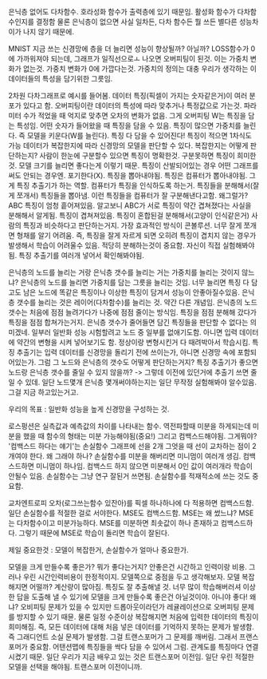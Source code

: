 은닉층 없어도 다차함수. 호라성화 함수가 출력층에 있기 때문임. 활성화 함수가 다차함수인지를 결정함
물론 은닉층이 없으면 사실 일차든, 다차 함수든 뭘 쓰든 별다른 성능차이가 나지 않기 때문에.

MNIST 지금 쓰는 신경망에 층을 더 늘리면 성능이 향상될까? 아닐까?
LOSS함수가 0에 가까워져야 되는데, 그래프가 일직선으로ㅗ 나오면 오버피팅이 된것. 
이는 가중치 변화가 없는것. 가중치 변화가 0에 가깝다는것. 
가중치의 정의는 대충 우리가 생각하는 이 데이터들의 특성을 담기위한 그릇임. 

2차원 다차그래프로 예시를 들어봄. 데이터 특징(픽셀이 가지는 숫자같은거)이 여러 분포가 있다고 함. 
오버피팅이란 데이터의 특성에 따라 맞추거나 특정값으로 가는것. 파라미터 수가 적었을 때 억지로 맞추면 오차의 변화가 없음. 그게 오버피팅
W는 특징을 담는 특성임. 어떤 숫자가 들어왔을 때 특징을 담을 수 있음. 특징이 많으면 가중치를 늘린다. 즉 모델을 키운다(W를 늘린다). 특징 다 담을 수 있어진다! 특징이 적으면 1차식도 가능
데이터가 복잡한지에 따라 신경망의 모델을 판단할 수 있다. 
복잡한지는 어떻게 판단하는지? 사람이 한눈에 구분할수 있으면 특징이 명확한것. 구분못하면 특징이 희미한것.
모델 크기를 늘리면 좋다는게 이렇기 때문.
특징이 산발되어있는 경우 어떤 그래프를 써도 안되는 경우엔. 포기한다(X). 특징을 뽑아내야됨.
특징은 컴퓨터가 뽑아내야됨. 그게 특징 추출기가 하는 역할. 컴퓨터가 특징을 인식하도록 하는거. 특징들을 분해해서(잘게 쪼개서) 특징들을 뽑아냄.
이런 특징들을 컴퓨터가 잘 구분해낸다고함. 왜그럴가? 
ABC 특징이 엄청 흩어져있음. 알고보니 ABC가 서로 특징이 약간 겹쳐졌다는 사실을 분해해서 알게됨. 특징이 겹쳐져있음. 특징이 혼합된걸 분해해서(고양이 인식같은거) 사람의 특징과 비슷하다고 판단하는거지. 가장 효과적인 방식이 콘볼루션. 너무 잘게 쪼개면 형채를 알기 어려움. 즉, 특징을 잘게 자르게 되면 오히려 특징이 겹치지 않는 경우가 발생해서 학습이 어려울수 있음. 적당히 분해하는것이 중요함. 자신이 직접 실험해봐야됨. 특징 추출기를 여러개 넣어서 확인해봐야됨.

은닉층의 노드를 늘리는 거랑 은닉층 갯수를 늘리는 거는 가중치를 늘리는 것이지 않느냐?
은닉층의 노드를 늘리면 가중치를 담는 그릇을 늘리는 것임. 너무 늘리면 특징 다 담고도 남은 노드에 똑같은 특징이나 이상한 특징이 담겨서 성능이 안좋아질수있음. 은닉층 갯수를 늘리는 것은 레이어(다차함수)를 늘리는 것. 약간 다른 개념임. 은닉층의 노드 갯수는 처음에 점점 늘려가다가 나중에 점점 줄이는 방식임. 특징을 점점 분해해 갔다가 특징을 점점 합쳐가는거지. 은닉층 갯수가 줄어들면 담긴 특징들을 판단할 수 없다는 의미겠네. 
일부러 일반화 성능 시험할려고 노드 중 일부를 없애기도함.
아니면 입력 데이터에 약간의 변형을 시켜 넣어보기도 함. 정상이랑 변형시킨거 다 때려박아서 학습시킴.
특징 추출기는 입력 데이터를 신경망을 돌리기 전에 쓰이는가, 아니면 신경망 속에 포함되어있는가. 
그럼 그 노드와 은닉층의 갯수도 어떻게 판단하는거지? 특징 추출기가 좋으면 노드랑 은닉층 갯수를 줄일 수 있지 않을까? -> 그렇데 이전에 있던거에 추출기 쓰면 줄일 수 있데.
일단  노드몇개 은닉층 몇개써야하는지는 일단 무작정 실험해봐야 알수있음. 그걸 지금 하고있는거고.

우리의 목표 : 일반화 성능을 높게 신경망을 구성하는 것. 

로스펑션은 실측값과 예측값의 차이를 나타내는 함수. 역전파할때 미분을 하게되는데 미분을 했을 때 함수의 형태는 미분 가능해야됨(중요!) 그리고 컴백스드해야됨. 그게뭐야? '컴백스드 하다는 얘기'는 손실함수 그래프에 선을 2개 그엇을 때 선이 교차하는 점이 2개여야 한다. 왜 그래야 하나? 손실함수를 미분을 해버리면 미니멈이 여러개 생김. 컴백스드하면 미니멈이 하나임. 컴백스드 하지 않으면 미분해서 0인 값이 여러개라 학습이 안될수 있음. 손실함수는 그냥 연구 잘된거 쓰면됨. 손실함수를 적재적소에 쓰는 것도 중요함.

교차엔트로피 오차(로그쓰는함수 있잔아)를 픽셀 하나하나에 다 적용하면 컴백스드함.
일단 손실함수를 적절한 걸로 서야한다. MSE도 컴백스드함. 
MSE는 왜 썼느냐? MSE는 다차함수이고 미분가능하다. MSE를 미분하면 최솟값이 하나 존재하고 컴백스드하다. 그렇기 때문에 MSE로 학습이 돌리면 학습이 잘된다.

제일 중요한것 : 모델이 복잡한거, 손실함수가 얼마나 중요한가. 

모델을 크게 만들수록 좋은가? 뭐가 좋다는거지? 안좋은건 시간하고 인력이랑 비용. 그러나 우린 시간인력비용이 한정적이지. 
모델쪽으로 중점을 두고 생각해보자. 모델 복잡해지면 어떨까? 계산량이 많아짐. 특징도 잘 추출해낼 것. 
너무 많이 학습해버러셔 이상한 답을 도출해 낼 수 있기에 모델을 크게 만들수록 좋은건 아닐것이야.
아니야 좋다! 왜냐? 오비피팅 문제가 있을 수 있지만 드롭아웃이라던가 레귤레이션으로 오버피팅 문제를 방지할 수 있기 때뮨. 
물론 일정 수준이상 복잡해지면 처음에 입력한 데이터의 특징이 희미해짐. 즉, 모든 데이터에 대해 처음 넣은 데이터를 기억하지 못하는 문제가 발생함. 즉 그래디언트 소실 문제가 발생함. 
그걸 트랜스포머가 그 문제를 깨버림. 그래서 프랜스포머가 중요함. 어탠션맵에 특징들을 싹다 담을 수 있어서 그럼. 관계도를 특징마다 연결시켰기 때문.
일단 우리가 지금 배우고 있는 것은 트랜스포머 이전임. 일단 우린 적절한 모델을 선택을 해야됨. 트랜스포머 이전이니까.




